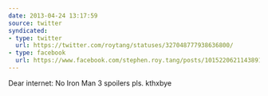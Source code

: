 ```yaml
---
date: 2013-04-24 13:17:59
source: twitter
syndicated:
- type: twitter
  url: https://twitter.com/roytang/statuses/327048777938636800/
- type: facebook
  url: https://www.facebook.com/stephen.roy.tang/posts/10152206211438912
---
```


Dear internet: No Iron Man 3 spoilers pls. kthxbye